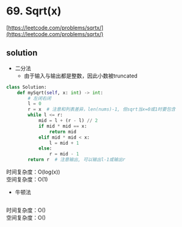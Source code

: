 # 69. Sqrt(x)
[https://leetcode.com/problems/sqrtx/](https://leetcode.com/problems/sqrtx/)


## solution

- 二分法
  - 由于输入与输出都是整数，因此小数被truncated
```python
class Solution:
    def mySqrt(self, x: int) -> int:
        # 左闭右闭     
        l = 0
        r = x  # 注意和列表差异，len(nums)-1, 但sqrt当x=0或1时要包含
        while l <= r:
            mid = l + (r - l) // 2
            if mid * mid == x:
                return mid
            elif mid * mid < x:
                l = mid + 1
            else:
                r = mid - 1
        return r  # 注意输出, 可以输出l-1或输出r
```
时间复杂度：O(log(x)) <br>
空间复杂度：O(1)


- 牛顿法
```python

```
时间复杂度：O() <br>
空间复杂度：O()
